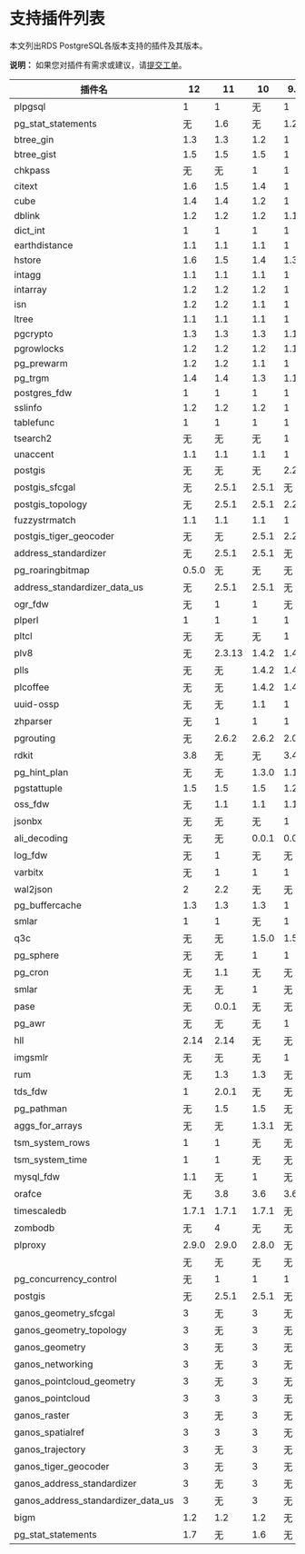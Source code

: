# 支持插件列表

本文列出RDS PostgreSQL各版本支持的插件及其版本。

**说明：** 如果您对插件有需求或建议，请[提交工单](https://workorder-intl.console.aliyun.com/#/ticket/createIndex)。

|插件名|12|11|10|9.4|
|---|--|--|--|---|
|plpgsql|1|1|无|1|
|pg\_stat\_statements|无|1.6|无|1.2|
|btree\_gin|1.3|1.3|1.2|1|
|btree\_gist|1.5|1.5|1.5|1|
|chkpass|无|无|1|1|
|citext|1.6|1.5|1.4|1|
|cube|1.4|1.4|1.2|1|
|dblink|1.2|1.2|1.2|1.1|
|dict\_int|1|1|1|1|
|earthdistance|1.1|1.1|1.1|1|
|hstore|1.6|1.5|1.4|1.3|
|intagg|1.1|1.1|1.1|1|
|intarray|1.2|1.2|1.2|1|
|isn|1.2|1.2|1.1|1|
|ltree|1.1|1.1|1.1|1|
|pgcrypto|1.3|1.3|1.3|1.1|
|pgrowlocks|1.2|1.2|1.2|1.1|
|pg\_prewarm|1.2|1.2|1.1|1|
|pg\_trgm|1.4|1.4|1.3|1.1|
|postgres\_fdw|1|1|1|1|
|sslinfo|1.2|1.2|1.2|1|
|tablefunc|1|1|1|1|
|tsearch2|无|无|无|1|
|unaccent|1.1|1.1|1.1|1|
|postgis|无|无|无|2.2.8|
|postgis\_sfcgal|无|2.5.1|2.5.1|无|
|postgis\_topology|无|2.5.1|2.5.1|2.2.8|
|fuzzystrmatch|1.1|1.1|1.1|1|
|postgis\_tiger\_geocoder|无|无|2.5.1|2.2.8|
|address\_standardizer|无|2.5.1|2.5.1|无|
|pg\_roaringbitmap|0.5.0|无|无|无|
|address\_standardizer\_data\_us|无|2.5.1|2.5.1|无|
|ogr\_fdw|无|1|1|无|
|plperl|1|1|1|1|
|pltcl|无|无|无|1|
|plv8|无|2.3.13|1.4.2|1.4.2|
|plls|无|无|1.4.2|1.4.2|
|plcoffee|无|无|1.4.2|1.4.2|
|uuid-ossp|无|无|1.1|1|
|zhparser|无|1|1|1|
|pgrouting|无|2.6.2|2.6.2|2.0.0|
|rdkit|3.8|无|无|3.4|
|pg\_hint\_plan|无|无|1.3.0|1.1.3|
|pgstattuple|1.5|1.5|1.5|1.2|
|oss\_fdw|无|1.1|1.1|1.1|
|jsonbx|无|无|无|1|
|ali\_decoding|无|无|0.0.1|0.0.1|
|log\_fdw|无|1|无|无|
|varbitx|无|1|1|1|
|wal2json|2|2.2|无|无|
|pg\_buffercache|1.3|1.3|1.3|1|
|smlar|1|1|无|1|
|q3c|无|无|1.5.0|1.5.0|
|pg\_sphere|无|无|1|1|
|pg\_cron|无|1.1|无|无|
|smlar|无|无|1|无|
|pase|无|0.0.1|无|无|
|pg\_awr|无|无|无|1|
|hll|2.14|2.14|无|无|
|imgsmlr|无|无|无|1|
|rum|无|1.3|1.3|无|
|tds\_fdw|1|2.0.1|无|无|
|pg\_pathman|无|1.5|1.5|无|
|aggs\_for\_arrays|无|无|1.3.1|无|
|tsm\_system\_rows|1|1|无|无|
|tsm\_system\_time|1|1|无|无|
|mysql\_fdw|1.1|无|1|无|
|orafce|无|3.8|3.6|3.6|
|timescaledb|1.7.1|1.7.1|1.7.1|无|
|zombodb|无|4|无|无|
|plproxy|2.9.0|2.9.0|2.8.0|无|
| |无|无|无|无|
|pg\_concurrency\_control|无|1|1|1|
|postgis|无|2.5.1|2.5.1|无|
|ganos\_geometry\_sfcgal|3|无|3|无|
|ganos\_geometry\_topology|3|无|3|无|
|ganos\_geometry|3|无|3|无|
|ganos\_networking|3|无|3|无|
|ganos\_pointcloud\_geometry|3|无|3|无|
|ganos\_pointcloud|3|3|3|无|
|ganos\_raster|3|无|3|无|
|ganos\_spatialref|3|3|3|无|
|ganos\_trajectory|3|无|3|无|
|ganos\_tiger\_geocoder|3|无|3|无|
|ganos\_address\_standardizer|3|无|3|无|
|ganos\_address\_standardizer\_data\_us|3|无|3|无|
|bigm|1.2|1.2|1.2|无|
|pg\_stat\_statements|1.7|无|1.6|无|

